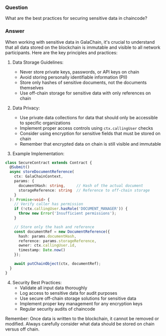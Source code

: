 ### Question


What are the best practices for securing sensitive data in chaincode?


### Answer


When working with sensitive data in GalaChain, it's crucial to understand that all data stored on the blockchain is immutable and visible to all network participants. Here are the key principles and practices:

1. Data Storage Guidelines:
   - Never store private keys, passwords, or API keys on chain
   - Avoid storing personally identifiable information (PII)
   - Store only hashes of sensitive documents, not the documents themselves
   - Use off-chain storage for sensitive data with only references on chain

2. Data Privacy:
   - Use private data collections for data that should only be accessible to specific organizations
   - Implement proper access controls using `ctx.callingUser` checks
   - Consider using encryption for sensitive fields that must be stored on chain
   - Remember that encrypted data on chain is still visible and immutable

3. Example Implementation:
```typescript
class SecureContract extends Contract {
  @Submit()
  async storeDocumentReference(
    ctx: GalaChainContext,
    params: { 
      documentHash: string,     // Hash of the actual document
      storageReference: string  // Reference to off-chain storage
    }
  ): Promise<void> {
    // Verify caller has permission
    if (!ctx.callingUser.hasRole('DOCUMENT_MANAGER')) {
      throw new Error('Insufficient permissions');
    }

    // Store only the hash and reference
    const documentRef = new DocumentReference({
      hash: params.documentHash,
      reference: params.storageReference,
      owner: ctx.callingUser.id,
      timestamp: Date.now()
    });

    await putChainObject(ctx, documentRef);
  }
}
```

4. Security Best Practices:
   - Validate all input data thoroughly
   - Log access to sensitive data for audit purposes
   - Use secure off-chain storage solutions for sensitive data
   - Implement proper key management for any encryption keys
   - Regular security audits of chaincode

Remember: Once data is written to the blockchain, it cannot be removed or modified. Always carefully consider what data should be stored on chain versus off chain.